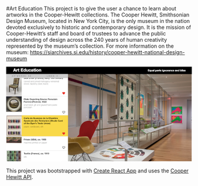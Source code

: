 #Art Education
This project is to give the user a chance to learn about artworks in the Cooper-Hewitt collections. The Cooper Hewitt, Smithsonian Design Museum, located in New York City, is the only museum in the nation devoted exclusively to historic and contemporary design. It is the mission of Cooper-Hewitt’s staff and board of trustees to advance the public understanding of design across the 240 years of human creativity represented by the museum’s collection. For more information on the museum: https://siarchives.si.edu/history/cooper-hewitt-national-design-museum

![alt text](./public/art_education.png)

This project was bootstrapped with [Create React App](https://github.com/facebookincubator/create-react-app) and uses the [Cooper Hewitt API](https://collection.cooperhewitt.org/api/).

